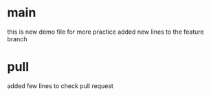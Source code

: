 
# main

this is new demo file for more practice
added new lines to the feature branch


# pull
added few lines to check pull request

